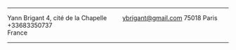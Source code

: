 

-----------------------     ----------------------------
Yann Brigant
4, cité de la Chapelle                ybrigant@gmail.com
75018 Paris                                 +33683350737   
France                           
-----------------------     ----------------------------
